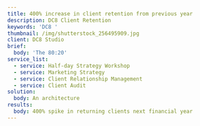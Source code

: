 ```yaml
---
title: 400% increase in client retention from previous year
description: DC8 Client Retention
keywords: 'DC8 '
thumbnail: /img/shutterstock_256495909.jpg
client: DC8 Studio
brief:
  body: 'The 80:20'
service_list:
  - service: Half-day Strategy Workshop
  - service: Marketing Strategy
  - service: Client Relationship Management
  - service: Client Audit
solution:
  body: An architecture
results:
  body: 400% spike in returning clients next financial year
---
```


